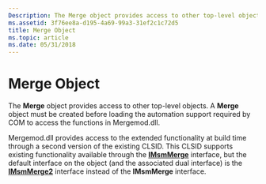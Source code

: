 ```yaml
---
Description: The Merge object provides access to other top-level objects. A Merge object must be created before loading the automation support required by COM to access the functions in Mergemod.dll.
ms.assetid: 3f76ee8a-d195-4a69-99a3-31ef2c1c72d5
title: Merge Object
ms.topic: article
ms.date: 05/31/2018
---
```


# Merge Object

The **Merge** object provides access to other top-level objects. A **Merge** object must be created before loading the automation support required by COM to access the functions in Mergemod.dll.

Mergemod.dll provides access to the extended functionality at build time through a second version of the existing CLSID. This CLSID supports existing functionality available through the [**IMsmMerge**](/windows/win32/api/mergemod/nn-mergemod-imsmmerge) interface, but the default interface on the object (and the associated dual interface) is the [**IMsmMerge2**](/windows/desktop/api/Mergemod/nn-mergemod-imsmmerge2) interface instead of the **IMsmMerge** interface.

 

 